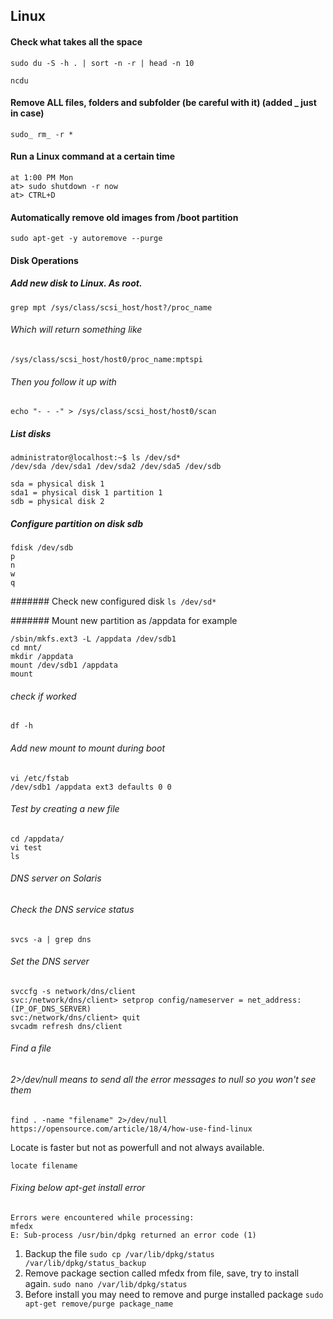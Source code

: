 ## Linux

#### Check what takes all the space
```sudo du -S -h . | sort -n -r | head -n 10```

```ncdu```

#### Remove ALL files, folders and subfolder (be careful with it) (added _ just in case)
```sudo_ rm_ -r *```

#### Run a Linux command at a certain time

```
at 1:00 PM Mon
at> sudo shutdown -r now
at> CTRL+D
```

#### Automatically remove old images from /boot partition
```sudo apt-get -y autoremove --purge```

#### Disk Operations

##### Add new disk to Linux. As root.
```grep mpt /sys/class/scsi_host/host?/proc_name```
###### Which will return something like 
```/sys/class/scsi_host/host0/proc_name:mptspi```
###### Then you follow it up with 
```echo "- - -" > /sys/class/scsi_host/host0/scan```

##### List disks
```
administrator@localhost:~$ ls /dev/sd*
/dev/sda /dev/sda1 /dev/sda2 /dev/sda5 /dev/sdb
```
```
sda = physical disk 1
sda1 = physical disk 1 partition 1
sdb = physical disk 2
```

##### Configure partition on disk sdb
```
fdisk /dev/sdb
p
n
w
q
```

####### Check new configured disk
```ls /dev/sd*```

####### Mount new partition as /appdata for example
```
/sbin/mkfs.ext3 -L /appdata /dev/sdb1
cd mnt/
mkdir /appdata
mount /dev/sdb1 /appdata
mount
```

###### check if worked
```df -h```

###### Add new mount to mount during boot
```
vi /etc/fstab
/dev/sdb1 /appdata ext3 defaults 0 0
```

###### Test by creating a new file
```
cd /appdata/
vi test
ls
```

###### DNS server on Solaris
###### Check the DNS service status
```svcs -a | grep dns```

###### Set the DNS server
```
svccfg -s network/dns/client
svc:/network/dns/client> setprop config/nameserver = net_address: (IP_OF_DNS_SERVER)
svc:/network/dns/client> quit
svcadm refresh dns/client
```

###### Find a file
###### 2>/dev/null means to send all the error messages to null so you won't see them
```find . -name "filename" 2>/dev/null```
```https://opensource.com/article/18/4/how-use-find-linux```

Locate is faster but not as powerfull and not always available.
```
locate filename
```

###### Fixing below apt-get install error

```
Errors were encountered while processing:
mfedx
E: Sub-process /usr/bin/dpkg returned an error code (1)
```

1. Backup the file ```sudo cp /var/lib/dpkg/status /var/lib/dpkg/status_backup```
2. Remove package section called mfedx from file, save, try to install again. ```sudo nano /var/lib/dpkg/status```
3. Before install you may need to remove and purge installed package ```sudo apt-get remove/purge package_name```
